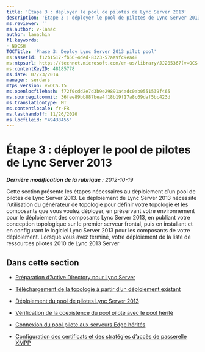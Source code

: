 ```yaml
---
title: 'Étape 3 : déployer le pool de pilotes de Lync Server 2013'
description: 'Étape 3 : déployer le pool de pilotes de Lync Server 2013.'
ms.reviewer: ''
ms.author: v-lanac
author: lanachin
f1.keywords:
- NOCSH
TOCTitle: 'Phase 3: Deploy Lync Server 2013 pilot pool'
ms:assetid: f12b1517-fb56-4ded-8323-57aa9fc9ea48
ms:mtpsurl: https://technet.microsoft.com/en-us/library/JJ205367(v=OCS.15)
ms:contentKeyID: 48185778
ms.date: 07/23/2014
manager: serdars
mtps_version: v=OCS.15
ms.openlocfilehash: f72f0cdd2e7d3b9e29891a4adc0ab0551539f465
ms.sourcegitcommit: 36fee89bb887bea4f18b19f17a8c69daf5bc423d
ms.translationtype: MT
ms.contentlocale: fr-FR
ms.lasthandoff: 11/26/2020
ms.locfileid: "49438455"
---
```

# <a name="phase-3-deploy-lync-server-2013-pilot-pool"></a>Étape 3 : déployer le pool de pilotes de Lync Server 2013

<div data-xmlns="http://www.w3.org/1999/xhtml">

<div class="topic" data-xmlns="http://www.w3.org/1999/xhtml" data-msxsl="urn:schemas-microsoft-com:xslt" data-cs="https://msdn.microsoft.com/">

<div data-asp="https://msdn2.microsoft.com/asp">



</div>

<div id="mainSection">

<div id="mainBody">

<span> </span>

_**Dernière modification de la rubrique :** 2012-10-19_

Cette section présente les étapes nécessaires au déploiement d’un pool de pilotes de Lync Server 2013. Le déploiement de Lync Server 2013 nécessite l’utilisation du générateur de topologie pour définir votre topologie et les composants que vous voulez déployer, en préservant votre environnement pour le déploiement des composants Lync Server 2013, en publiant votre conception topologique sur le premier serveur frontal, puis en installant et en configurant le logiciel Lync Server 2013 pour les composants de votre déploiement. Lorsque vous avez terminé, votre déploiement de la liste de ressources pilotes 2010 de Lync 2013 Server

<div>

## <a name="in-this-section"></a>Dans cette section

  - [Préparation d’Active Directory pour Lync Server](prepare-active-directory-for-lync-server.md)

  - [Téléchargement de la topologie à partir d’un déploiement existant](download-topology-from-existing-deployment.md)

  - [Déploiement du pool de pilotes Lync Server 2013](deploy-lync-server-2013-pilot-pool.md)

  - [Vérification de la coexistence du pool pilote avec le pool hérité](verify-pilot-pool-coexistence-with-legacy-pool.md)

  - [Connexion du pool pilote aux serveurs Edge hérités](connect-pilot-pool-to-legacy-edge-servers.md)

  - [Configuration des certificats et des stratégies d’accès de passerelle XMPP](configure-xmpp-gateway-access-policies-and-certificates.md)

</div>

</div>

<span> </span>

</div>

</div>

</div>


